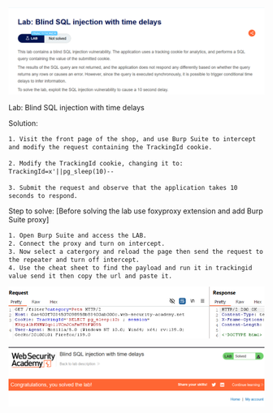 ![Lab title](image.png) 

Lab: Blind SQL injection with time delays

Solution: 

    1. Visit the front page of the shop, and use Burp Suite to intercept and modify the request containing the TrackingId cookie.

    2. Modify the TrackingId cookie, changing it to:
    TrackingId=x'||pg_sleep(10)--
    
    3. Submit the request and observe that the application takes 10 seconds to respond.

Step to solve: [Before solving the lab use foxyproxy extension and add Burp Suite proxy]

    1. Open Burp Suite and access the LAB.
    2. Connect the proxy and turn on intercept.
    3. Now select a catergory and reload the page then send the request to the repeater and turn off intercept.
    4. Use the cheat sheet to find the payload and run it in trackingid value send it then copy the url and paste it. 

![modification](image-1.png)

![Solved](image-2.png)